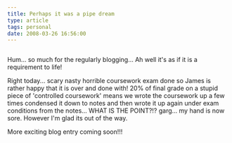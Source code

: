 ```yaml
---
title: Perhaps it was a pipe dream
type: article
tags: personal
date: 2008-03-26 16:56:00
---
```

<div><a href="http://digitalphilosophy.files.wordpress.com/2006/11/sanzio_01_plato_aristotle.jpg"><img alt="" border="0" src="http://digitalphilosophy.files.wordpress.com/2006/11/sanzio_01_plato_aristotle.jpg" /></a><p>Hum... so much for the regularly blogging... Ah well it's as if it is a requirement to life!</p><p>Right today... scary nasty horrible coursework exam done so James is rather happy that it is over and done with!  20% of final grade on a stupid piece of 'controlled coursework' means we wrote the coursework up a few times condensed it down to notes and then wrote it up again under exam conditions from the notes... WHAT IS THE POINT?!? garg... my hand is now sore.  However I'm glad its out of the way.</p><p>More exciting blog entry coming soon!!!</p>

